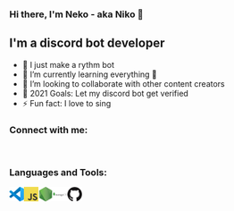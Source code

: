 ### Hi there, I'm Neko - aka Niko 👋 

## I'm a discord bot developer

- 🔭 I just make a rythm bot
- 🌱 I’m currently learning everything 🤣
- 👯 I’m looking to collaborate with other content creators
- 🥅 2021 Goals: Let my discord bot get verified
- ⚡ Fun fact: I love to sing

### Connect with me:


<br />

### Languages and Tools:

[<img align="left" alt="Visual Studio Code" width="26px" src="https://raw.githubusercontent.com/github/explore/80688e429a7d4ef2fca1e82350fe8e3517d3494d/topics/visual-studio-code/visual-studio-code.png" />][vsc]
[<img align="left" alt="JavaScript" width="26px" src="https://raw.githubusercontent.com/github/explore/80688e429a7d4ef2fca1e82350fe8e3517d3494d/topics/javascript/javascript.png" />][js]
[<img align="left" alt="Node.js" width="26px" src="https://raw.githubusercontent.com/github/explore/80688e429a7d4ef2fca1e82350fe8e3517d3494d/topics/nodejs/nodejs.png" />][node]
[<img align="left" alt="MongoDB" width="26px" src="https://raw.githubusercontent.com/github/explore/80688e429a7d4ef2fca1e82350fe8e3517d3494d/topics/mongodb/mongodb.png" />][db]
[<img align="left" alt="GitHub" width="26px" src="https://raw.githubusercontent.com/github/explore/78df643247d429f6cc873026c0622819ad797942/topics/github/github.png" />][gh]

<br />
<br />

[vsc]: https://code.visualstudio.com
[js]: https://www.javascript.com
[node]: https://nodejs.org/en/
[db]: https://www.mongodb.com
[gh]: https://github.com
